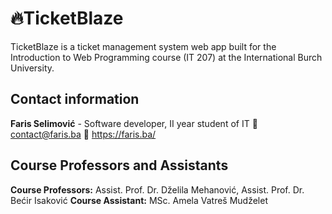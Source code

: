 # 🔥TicketBlaze

TicketBlaze is a ticket management system web app built for the Introduction to Web Programming course (IT 207) at the International Burch University.

## Contact information
**Faris Selimović** - Software developer, II year student of IT
📧 contact@faris.ba
🔗 https://faris.ba/


## Course Professors and Assistants
**Course Professors:** Assist. Prof. Dr. Dželila Mehanović, Assist. Prof. Dr. Bećir Isaković
**Course Assistant:** MSc. Amela Vatreš Mudželet